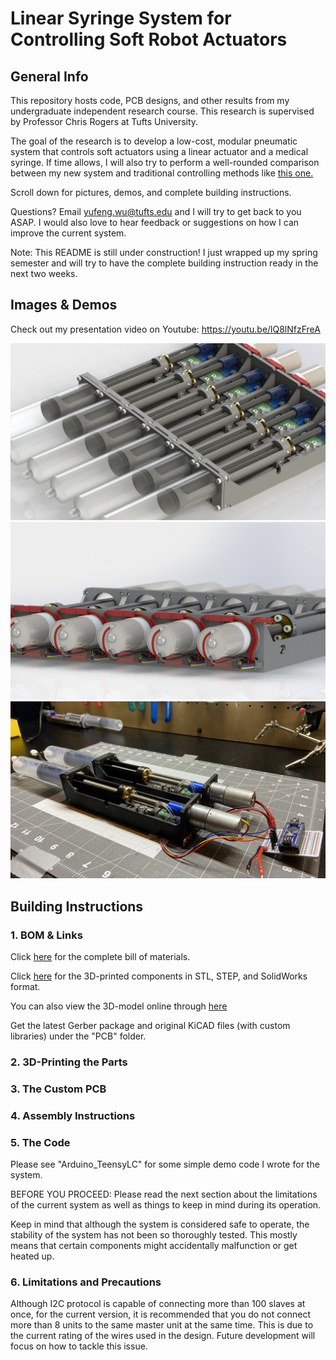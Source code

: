# Linear Syringe System for Controlling Soft Robot Actuators

## General Info

This repository hosts code, PCB designs, and other results from my undergraduate independent research course. This research is supervised by Professor Chris Rogers at Tufts University.

The goal of the research is to develop a low-cost, modular pneumatic system that controls soft actuators using a linear actuator and a medical syringe. If time allows, I will also try to perform a well-rounded comparison between my new system and traditional controlling methods like [this one.](https://softroboticstoolkit.com/book/control-board)

Scroll down for pictures, demos, and complete building instructions.

Questions? Email yufeng.wu@tufts.edu and I will try to get back to you ASAP. I would also love to hear feedback or suggestions on how I can improve the current system.

Note: This README is still under construction! I just wrapped up my spring semester and will try to have the complete building instruction ready in the next two weeks. 

## Images & Demos

Check out my presentation video on Youtube: https://youtu.be/lQ8lNfzFreA

![Rendering 01](https://github.com/EricYufengWu/PneumaticSyringeSystem/blob/master/Documentation/05_04_20_Render02.JPG)
![Rendering 02](https://github.com/EricYufengWu/PneumaticSyringeSystem/blob/master/Documentation/05_04_20_Render01.JPG)
![Working Demo](https://github.com/EricYufengWu/PneumaticSyringeSystem/blob/master/Documentation/v3_2_units.jpeg)

## Building Instructions

### 1. BOM & Links
Click [here](https://docs.google.com/spreadsheets/d/1QlE3OmNmio2WvQ-pDKSaTucrADuNShoU5-5D75yimro/edit?usp=sharing) for the complete bill of materials.

Click [here](https://grabcad.com/) for the 3D-printed components in STL, STEP, and SolidWorks format.

You can also view the 3D-model online through [here](https://autode.sk/2SUinZA)

Get the latest Gerber package and original KiCAD files (with custom libraries) under the "PCB" folder.

### 2. 3D-Printing the Parts

### 3. The Custom PCB

### 4. Assembly Instructions

### 5. The Code
Please see "Arduino_TeensyLC" for some simple demo code I wrote for the system.

BEFORE YOU PROCEED: Please read the next section about the limitations of the current system as well as things to keep in mind during its operation. 

Keep in mind that although the system is considered safe to operate, the stability of the system has not been so thoroughly tested. This mostly means that certain components might accidentally malfunction or get heated up. 

### 6. Limitations and Precautions
Although I2C protocol is capable of connecting more than 100 slaves at once, for the current version, it is recommended that you do not connect more than 8 units to the same master unit at the same time. This is due to the current rating of the wires used in the design. Future development will focus on how to tackle this issue.